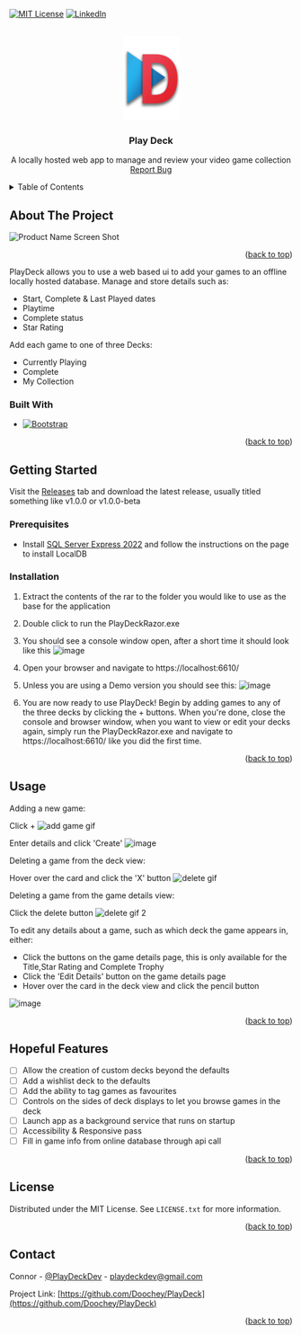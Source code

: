 <!-- Improved compatibility of back to top link: See: https://github.com/othneildrew/Best-README-Template/pull/73 -->
<a name="readme-top"></a>
<!--
*** Thanks for checking out the Best-README-Template. If you have a suggestion
*** that would make this better, please fork the repo and create a pull request
*** or simply open an issue with the tag "enhancement".
*** Don't forget to give the project a star!
*** Thanks again! Now go create something AMAZING! :D
-->



<!-- PROJECT SHIELDS -->
<!--
*** I'm using markdown "reference style" links for readability.
*** Reference links are enclosed in brackets [ ] instead of parentheses ( ).
*** See the bottom of this document for the declaration of the reference variables
*** for contributors-url, forks-url, etc. This is an optional, concise syntax you may use.
*** https://www.markdownguide.org/basic-syntax/#reference-style-links
-->
[![MIT License][license-shield]][license-url]
[![LinkedIn][linkedin-shield]][linkedin-url]



<!-- PROJECT LOGO -->
<br />
<div align="center">
  <a href="https://github.com/Doochey/PlayDeck">
    <img src="PlayDeckRazor/wwwroot/Resources/Icon large.png" alt="Logo" width="100" height="150">
  </a>

<h3 align="center">Play Deck</h3>

  <p align="center">
    A locally hosted web app to manage and review your video game collection
    <br />
    <a href="https://github.com/Doochey/PlayDeck/issues">Report Bug</a>
  </p>
</div>

<!-- TABLE OF CONTENTS -->
<details>
  <summary>Table of Contents</summary>
  <ol>
    <li>
      <a href="#about-the-project">About The Project</a>
      <ul>
        <li><a href="#built-with">Built With</a></li>
      </ul>
    </li>
    <li>
      <a href="#getting-started">Getting Started</a>
      <ul>
        <li><a href="#prerequisites">Prerequisites</a></li>
        <li><a href="#installation">Installation</a></li>
      </ul>
    </li>
    <li><a href="#usage">Usage</a></li>
    <li><a href="#roadmap">Hopeful Features</a></li>
    <li><a href="#license">License</a></li>
    <li><a href="#contact">Contact</a></li>
  </ol>
</details>



<!-- ABOUT THE PROJECT -->
## About The Project

![Product Name Screen Shot][product-screenshot]



<p align="right">(<a href="#readme-top">back to top</a>)</p>

PlayDeck allows you to use a web based ui to add your games to an offline locally hosted database.
Manage and store details such as:
* Start, Complete & Last Played dates
* Playtime 
* Complete status
* Star Rating

Add each game to one of three Decks: 
* Currently Playing
* Complete 
* My Collection

### Built With

* [![Bootstrap][Bootstrap.com]][Bootstrap-url]

<p align="right">(<a href="#readme-top">back to top</a>)</p>

<!-- GETTING STARTED -->
## Getting Started

Visit the [Releases](https://github.com/Doochey/PlayDeck/releases) tab and download the latest release, usually titled something like v1.0.0 or v1.0.0-beta

### Prerequisites
* Install [SQL Server Express 2022](https://learn.microsoft.com/en-us/sql/database-engine/configure-windows/sql-server-express-localdb?view=sql-server-ver16) and follow the instructions on the page to install LocalDB

### Installation

1. Extract the contents of the rar to the folder you would like to use as the base for the application
2. Double click to run the PlayDeckRazor.exe
3. You should see a console window open, after a short time it should look like this ![image](https://github.com/Doochey/PlayDeck/assets/22661442/1ea6d664-3fca-41fd-ab14-d513020076b2)


5. Open your browser and navigate to https://localhost:6610/
6. Unless you are using a Demo version you should see this: ![image](https://github.com/Doochey/PlayDeck/assets/22661442/e18ee891-f7c8-4f5a-9333-fa9b8caca0a8)


7. You are now ready to use PlayDeck! Begin by adding games to any of the three decks by clicking the + buttons. When you're done, close the console and browser window, 
   when you want to view or edit your decks again, simply run the PlayDeckRazor.exe and navigate to https://localhost:6610/ like you did the first time.


<p align="right">(<a href="#readme-top">back to top</a>)</p>



<!-- USAGE EXAMPLES -->
## Usage

Adding a new game:

Click +
![add game gif](https://github.com/Doochey/PlayDeck/assets/22661442/2a80749b-8f6b-4d31-a5c5-382ac0a5d0d4)


Enter details and click 'Create'
![image](https://github.com/Doochey/PlayDeck/assets/22661442/5ef67f1e-0e0a-4e70-90fe-ddeaac9e3c31)


Deleting a game from the deck view:

Hover over the card and click the 'X' button
![delete gif](https://github.com/Doochey/PlayDeck/assets/22661442/44b2e66d-52c3-4361-b9f0-68d484a7474a)


Deleting a game from the game details view:

Click the delete button
![delete gif 2](https://github.com/Doochey/PlayDeck/assets/22661442/13fd28fa-5208-4741-baea-5cc05c0622c3)


To edit any details about a game, such as which deck the game appears in, either:
* Click the buttons on the game details page, this is only available for the Title,Star Rating and Complete Trophy
* Click the 'Edit Details' button on the game details page
* Hover over the card in the deck view and click the pencil button

![image](https://github.com/Doochey/PlayDeck/assets/22661442/9a29c9d7-8b64-4e82-97e3-36ef5de8153d)



<p align="right">(<a href="#readme-top">back to top</a>)</p>


<!-- ROADMAP -->
## Hopeful Features

- [ ] Allow the creation of custom decks beyond the defaults
- [ ] Add a wishlist deck to the defaults
- [ ] Add the ability to tag games as favourites
- [ ] Controls on the sides of deck displays to let you browse games in the deck
- [ ] Launch app as a background service that runs on startup
- [ ] Accessibility & Responsive pass
- [ ] Fill in game info from online database through api call

<p align="right">(<a href="#readme-top">back to top</a>)</p>


<!-- LICENSE -->
## License

Distributed under the MIT License. See `LICENSE.txt` for more information.

<p align="right">(<a href="#readme-top">back to top</a>)</p>



<!-- CONTACT -->
## Contact

Connor - [@PlayDeckDev](https://twitter.com/PlayDeckDev) - playdeckdev@gmail.com

Project Link: [https://github.com/Doochey/PlayDeck](https://github.com/Doochey/PlayDeck)

<p align="right">(<a href="#readme-top">back to top</a>)</p>


<!-- MARKDOWN LINKS & IMAGES -->
<!-- https://www.markdownguide.org/basic-syntax/#reference-style-links -->
[license-shield]: https://img.shields.io/github/license/doochey/PlayDeck.svg?style=for-the-badge
[license-url]: https://github.com/Doochey/PlayDeck/blob/master/LICENSE.txt
[linkedin-shield]: https://img.shields.io/badge/-LinkedIn-black.svg?style=for-the-badge&logo=linkedin&colorB=555
[linkedin-url]: https://linkedin.com/in/connordouch
[product-screenshot]: https://github.com/Doochey/PlayDeck/assets/22661442/9e592298-21f7-4810-9f16-3f66bc16a847
[Bootstrap.com]: https://img.shields.io/badge/Bootstrap-563D7C?style=for-the-badge&logo=bootstrap&logoColor=white
[Bootstrap-url]: https://getbootstrap.com
